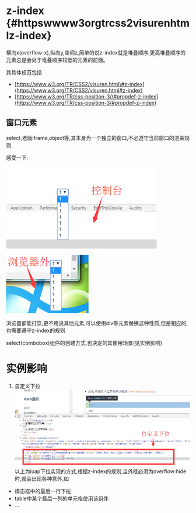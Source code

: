 # z-index {#httpswwww3orgtrcss2visurenhtmlz-index}

横向x\(overflow-x\),纵向y,空间z,简单的说z-index就是堆叠顺序,更高堆叠顺序的元素总是会处于堆叠顺序较低的元素的前面。

其具体规范包括

* [https://www.w3.org/TR/CSS2/visuren.html\#z-index](https://www.w3.org/TR/CSS2/visuren.html#z-index)
* [https://www.w3.org/TR/css-position-3/\#propdef-z-index](https://www.w3.org/TR/css-position-3/#propdef-z-index)

## 窗口元素

select,老版iframe,object等,其本身为一个独立的窗口,不必遵守当前窗口的渲染规则

感受一下:

![](/assets/import.png)

![](/assets/select2.png)

浏览器都能打穿,更不用说其他元素,可以使用div等元素替换这种性质,但是相应的,也需要遵守z-index的规则

select\(combobox\)组件的创建方式,也决定的其使用场景\(见实例影响\)

# 实例影响

1. 自定义下拉![](/assets/combobox.png)以上为iuap下拉实现的方式,根据z-index的规则,当外框必须为overflow:hide时,就会出现各种意外,如

*  模态框中的最后一行下拉
*  table中某个最后一列的单元格使用该组件
*  ...



